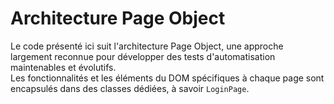 # Architecture Page Object

Le code présenté ici suit l'architecture Page Object, une approche largement
reconnue pour développer des tests d'automatisation maintenables et évolutifs.</br>
Les fonctionnalités et les éléments du DOM spécifiques à chaque page sont encapsulés dans des classes dédiées,
à savoir `LoginPage`.